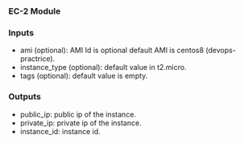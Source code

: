 ### EC-2 Module

### Inputs

* ami (optional): AMI Id is optional default AMI is centos8 (devops-practrice).
* instance_type (optional): default value in t2.micro.
* tags (optional): default value is empty.

### Outputs

* public_ip: public ip of the instance.
* private_ip: private ip of the instance.
* instance_id: instance id.